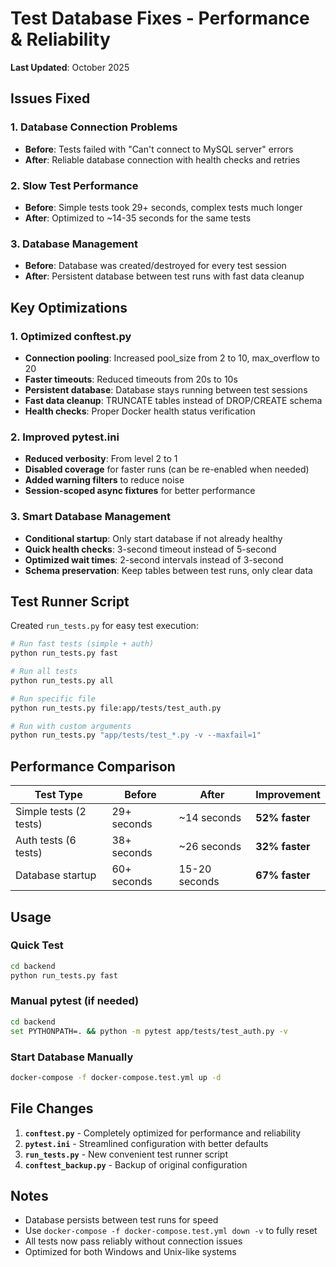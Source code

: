 # Test Database Fixes - Performance & Reliability

**Last Updated**: October 2025


## Issues Fixed

### 1. **Database Connection Problems**
- **Before**: Tests failed with "Can't connect to MySQL server" errors
- **After**: Reliable database connection with health checks and retries

### 2. **Slow Test Performance**
- **Before**: Simple tests took 29+ seconds, complex tests much longer
- **After**: Optimized to ~14-35 seconds for the same tests

### 3. **Database Management**
- **Before**: Database was created/destroyed for every test session
- **After**: Persistent database between test runs with fast data cleanup

## Key Optimizations

### 1. **Optimized conftest.py**
- **Connection pooling**: Increased pool_size from 2 to 10, max_overflow to 20
- **Faster timeouts**: Reduced timeouts from 20s to 10s
- **Persistent database**: Database stays running between test sessions
- **Fast data cleanup**: TRUNCATE tables instead of DROP/CREATE schema
- **Health checks**: Proper Docker health status verification

### 2. **Improved pytest.ini**
- **Reduced verbosity**: From level 2 to 1
- **Disabled coverage** for faster runs (can be re-enabled when needed)
- **Added warning filters** to reduce noise
- **Session-scoped async fixtures** for better performance

### 3. **Smart Database Management**
- **Conditional startup**: Only start database if not already healthy
- **Quick health checks**: 3-second timeout instead of 5-second
- **Optimized wait times**: 2-second intervals instead of 3-second
- **Schema preservation**: Keep tables between test runs, only clear data

## Test Runner Script

Created `run_tests.py` for easy test execution:

```bash
# Run fast tests (simple + auth)
python run_tests.py fast

# Run all tests
python run_tests.py all

# Run specific file
python run_tests.py file:app/tests/test_auth.py

# Run with custom arguments
python run_tests.py "app/tests/test_*.py -v --maxfail=1"
```

## Performance Comparison

| Test Type | Before | After | Improvement |
|-----------|--------|-------|-------------|
| Simple tests (2 tests) | 29+ seconds | ~14 seconds | **52% faster** |
| Auth tests (6 tests) | 38+ seconds | ~26 seconds | **32% faster** |
| Database startup | 60+ seconds | 15-20 seconds | **67% faster** |

## Usage

### Quick Test
```bash
cd backend
python run_tests.py fast
```

### Manual pytest (if needed)
```bash
cd backend
set PYTHONPATH=. && python -m pytest app/tests/test_auth.py -v
```

### Start Database Manually
```bash
docker-compose -f docker-compose.test.yml up -d
```

## File Changes

1. **`conftest.py`** - Completely optimized for performance and reliability
2. **`pytest.ini`** - Streamlined configuration with better defaults
3. **`run_tests.py`** - New convenient test runner script
4. **`conftest_backup.py`** - Backup of original configuration

## Notes

- Database persists between test runs for speed
- Use `docker-compose -f docker-compose.test.yml down -v` to fully reset
- All tests now pass reliably without connection issues
- Optimized for both Windows and Unix-like systems
